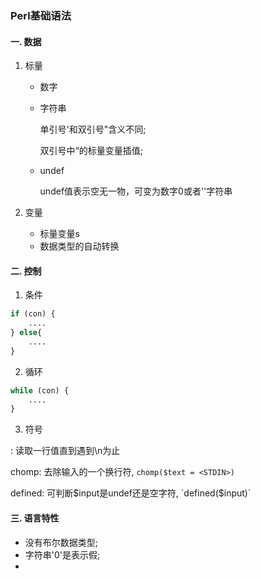 ### Perl基础语法

#### 一.  数据

1. 标量

   * 数字

   * 字符串

     单引号'和双引号"含义不同;

     双引号中“的标量变量插值;

   * undef

     undef值表示空无一物，可变为数字0或者''字符串

     

2. 变量

   * 标量变量s
   * 数据类型的自动转换



#### 二.  控制

1.  条件

   ```perl
   if (con) {
       ....
   } else{
       ....
   }
   ```

   

2.  循环

   ```perl
   while (con) {
       ....
   }
   ```

   

3.  符号

   <STDIN> : 	读取一行值直到遇到\n为止

   chomp:   去除输入的一个换行符, `chomp($text = <STDIN>)`

   defined:  可判断$input是undef还是空字符, `defined($input)`

   

#### 三. 语言特性

* 没有布尔数据类型;
* 字符串'0'是表示假;
* 



